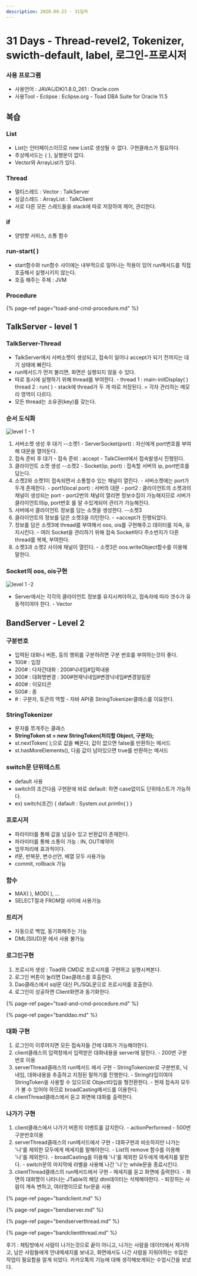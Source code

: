 ```yaml
---
description: 2020.09.23 - 31일차
---
```


# 31 Days - Thread-revel2, Tokenizer, swicth-default, label, 로그인-프로시저

### 사용 프로그램

* 사용언어 : JAVA\(JDK\)1.8.0\_261 : Oracle.com
* 사용Tool  - Eclipse : Eclipse.org - Toad DBA Suite for Oracle 11.5

## 복습

### List

* List는 인터페이스이므로 new List로 생성될 수 없다. 구현클래스가 필요하다.
* 추상메서드는 { }, 실행문이 없다.
* Vector와 ArrayList가 있다.

### Thread

* 멀티스레드 : Vector     : TalkServer
* 싱글스레드 : ArrayList : TalkClient
* 서로 다른 모든 스레드들을 stack에 따로 저장하여 제어, 관리한다.

### if

* 양방향 서비스, 소통 함수

### run-start\( \)

* start함수와 run함수 사이에는 내부적으로 일어나는 작용이 있어 run메서드를 직접 호출해서 실행시키지 않는다.
* 호출 해주는 주체 : JVM

### Procedure

{% page-ref page="toad-and-cmd-procedure.md" %}

## TalkServer - level 1

### TalkServer-Thread

* TalkServer에서 서버소켓이 생성되고, 접속이 일어나 accept가 되기 전까지는 대기 상태에 빠진다.
* run메서드가 먼저 불리면, 화면은 실행되지 않을 수 있다.
* 따로 동시에 실행하기 위해 thread를 부여한다. - thread 1 : main-initDisplay\( \)   thread 2 : run\( \) - stack에 thread가 두 개 따로 저장된다. = 각자 관리하는 메모리 영역이 다르다.
* 모든 thread는 소유권\(key\)를 갖는다.

### 순서 도식화

![level 1 - 1](../../../.gitbook/assets/sheet.png)

1. 서버소켓 생성 후 대기 --소켓1 - ServerSocket\(port\) : 자신에게 port번호를 부여해 대문을 열어둔다.
2. 접속 준비 후 대기 - 접속 준비 : accept - TalkClient에서 접속발생시 진행된다.
3. 클라이언트 소켓 생성 --소켓2 - Socket\(ip, port\) : 접속할 서버의 ip, port번호를 담는다.
4. 소켓2와 소켓1이 접속되면서 소통할수 있는 채널이 열린다. - 서버소켓에는 port가 두개 존재한다. - port1\(local port\) : 서버의 대문 - port2 : 클라이언트의 소켓과의 채널이 생성되는 port - port2번의 채널이 열리면 정보수집이 가능해지므로 서버가 클라이언트의ip, port번호 를 알 수있게되어 관리가 가능해진다.
5. 서버에서 클라이언트 정보를 담는 소켓을 생성한다. --소켓3
6. 클라이언트의 정보를 담은 소켓3을 리턴한다. - =accept가 진행되었다.
7. 정보를 담은 소켓3에 thread를 부여해서 oos, ois를 구현해주고 데이터를  지속, 유지시킨다. - 여러 Socket을 관리하기 위해 접속 Socket마다 주소번지가 다른 thread를 복제, 부여한다.
8. 소켓3과 소켓2 사이에 채널이 열린다.  - 소켓3은 oos.writeObject함수를 이용해 말한다.

### Socket의 oos, ois구현

![level 1 -2](../../../.gitbook/assets/sheet2.png)

* Server에서는 각각의 클라이언트 정보를 유지시켜야하고, 접속자에 따라 갯수가 유동적이여야 한다. - Vector

## BandServer - Level 2

### 구분번호

* 입력된 대화나 버튼, 등의 행위를 구분하려면 구분 번호를 부여하는것이 좋다.
* 100\# : 입장
* 200\# : 다자간대화 : 200\#닉네임\#입력내용
* 300\# : 대화명변경 : 300\#현재닉네임\#변경닉네임\#변경알림문
* 400\# : 이모티콘
* 500\# : 종
* \# : 구분자, 토큰의 역할 - 자바 API중 StringTokenizer클래스를 이요한다.

### StringTokenizer

* 문자를 쪼개주는 클래스
* **StringToken st = new StringToken\(처리할 Object, 구분자\);**
* st.nextToken\( \);으로 값을 빼온다, 값이 없으면 false를 반환하는 메서드
* st.hasMoreElements\(\), 다음 값이 남아있으면 true를 반환하는 메서드

### switch문 단위테스트

* default 사용
* switch의 조건다음 구현문에 바로 default: 하면 case없이도 단위테스트가 가능하다.
* ex\) switch\(조건\) { dafault : System.out.println\( \) } 

### 프로시저

* 파라미터를 통해 값을 넘길수 있고 반환값이 존재한다.
*  파라미터를 통해 소통이 가능 : IN, OUT예약어
*  업무처리에 효과적이다.
*  if문, 반복문, 변수선언, 배열 모두 사용가능
*  commit, rollback 가능

### 함수

* MAX\( \), MOD\( \), ...
* SELECT절과 FROM절 사이에 사용가능

### 트리거

* 자동으로 백업, 동기화해주는 기능
* DML\(SIUD\)문 에서 사용 불가능

### 로그인구현

1. 프로시저 생성 : Toad와 CMD로 프로시저를 구현하고 실행시켜본다.
2. 로그인 버튼이 눌리면 Dao클래스를 호출한다.
3. Dao클래스에서 sql문 대신 PL/SQL문으로 프로시저를 호출한다.
4. 로그인이 성공하면 Client화면과 동기화한다.

{% page-ref page="toad-and-cmd-procedure.md" %}

{% page-ref page="banddao.md" %}

### 대화 구현

1. 로그인이 이루어지면 모든 접속자들 간에 대화가 가능해야한다.
2. client클래스의 입력창에서 입력받은 대화내용을 server에 말한다. - 200번 구분번호 이용
3. serverThread클래스의 run메서드 에서 구현 - StringTokenizer로 구분번호, 닉네임, 대화내용을 추출하고 지정된 말하기를 진행한다. - String타입이여야 StringToken을 사용할 수 있으므로 Object타입을 형전환한다. - 현재 접속자 모두가 볼 수 있어야 하므로 broadCasting메서드를 이용한다.
4. clientThread클래스에서 듣고 화면에 대화를 출력한다.

### 나가기 구현

1. client클래스에서 나가기 버튼의 이벤트를 감지한다. - actionPerformed - 500번 구분번호이용
2. serverThread클래스의 run메서드에서 구현 - 대화구현과 비슷하지만 나가는 '나'를 제외한 모두에게 메세지를 말해야한다. - List의 remove 함수를 이용해 '나'를 제외한다. - broadCasting을 이용해 '나'를 제외한 모두에게 메세지를 말한다. - switch문의 마지막에 라벨을 사용해 나간 '나'는 while문을 종료시킨다.
3. clientThread클래스의 run메서드에서 구현 - 메세지를 듣고 화면에 출력한다. - 화면의 대화명이 나타나는 JTable의 해당 dtm데이터는 삭제해야한다. - 퇴장하는 사람이 계속 변하고, 여러명이므로 for문을 사용

{% page-ref page="bandclient.md" %}

{% page-ref page="bendserver.md" %}

{% page-ref page="bendserverthread.md" %}

{% page-ref page="bandclientthread.md" %}

후기 : 채팅방에서 사람이 나가는것으로 끝이 아니고, 나가는 사람을 데이터에서 제거하고, 남은 사람들에게 안내메세지를 보내고, 화면에서도 나간 사람을 지워야하는 수많은 작업이 필요함을 알게 되었다. 카카오톡의 기능에 대해 생각해보게되는 수업시간을 보냈다.

